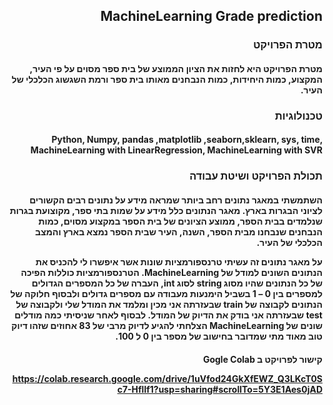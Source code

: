 <h2  dir='rtl'>MachineLearning Grade prediction
<h3  dir='rtl'>  מטרת הפרויקט 
<h4  dir='rtl'>
מטרת הפרויקט היא לחזות את הציון הממוצע של בית ספר מסוים על פי העיר, המקצוע, כמות היחידות, כמות הנבחנים מאותו בית ספר ורמת השגשוג הכלכלי של העיר.

<h3  dir='rtl'>טכנולוגיות
<h4  dir='rtl'>
Python, Numpy, pandas ,matplotlib  ,seaborn,sklearn, sys, time, MachineLearning with LinearRegression, MachineLearning with SVR
<h3  dir='rtl'> תכולת הפרויקט ושיטת עבודה
<h4  dir='rtl'>
השתמשתי במאגר נתונים רחב ביותר שמראה מידע על נתונים רבים הקשורים לציוני הבגרות בארץ. מאגר הנתונים כלל מידע על    שמות  בתי ספר, מקוצועת בגרות שנלמדים בבית הספר, ממוצע הציונים של בית הספר במקצוע מסוים, כמות הנבחנים שנבחנו 
מבית הספר, השנה, העיר שבית הספר נמצא בארץ והמצב הכלכלי של העיר.

על מאגר נתונים זה עשיתי טרנספורמציות שונות אשר איפשרו לי להכניס את הנתונים השונים למודל של MachineLearning. הטרנספורמציות כוללות הפיכה  של כל הנתונים שהיו מסוג string לסוג int, העברה של כל המספרים הגדולים למספרים בין 0 – 1 
 בשביל הימנעות מעבודה עם מספרים גדולים ולבסוף חלוקה של הנתונים לקבוצה של train שבעזרתה אני מכין ומלמד את המודל
 שלי ולקבוצה של test שבעזרתה אני בודק את הדיוק של המודל. לבסוף לאחר שניסיתי כמה מודלים שונים של MachineLearning הצלחתי להגיע לדיוק מרבי של 83 אחוזים שזהו דיוק טוב מאוד מתי שמדובר בחישוב של מספר בין 0 ל 100.
 <h4  dir='rtl'>
 קישור לפרויקט ב Gogle Colab
 
 https://colab.research.google.com/drive/1uVfod24GkXfEWZ_Q3LKcT0Sc7-Hfllf1?usp=sharing#scrollTo=5Y3E1Aes0jAD

